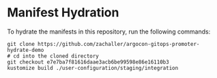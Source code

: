 # Manifest Hydration

To hydrate the manifests in this repository, run the following commands:

```shell
git clone https://github.com/zachaller/argocon-gitops-promoter-hydrate-demo
# cd into the cloned directory
git checkout e7e7ba7f81616daae3acb6be99598e86e16110b3
kustomize build ./user-configuration/staging/integration
```
